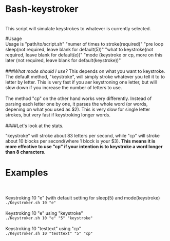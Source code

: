 # Bash-keystroker
<br>
This script will simulate keystrokes to whatever is currently selected.
<br>

#Usage
<br>
Usage is "path/to/script.sh" "numer of times to stroke(required)" "pre loop sleep(not required, leave blank for default(5))" "what to keystroke(not required, leave blank for default(e))" "mode (keystroke or cp, more on this later (not required, leave blank for default(keystroke))"
<br><br>
###*What mode should I use?*
This depends on what you want to keystroke. The default method, "keystroke", will simply stroke whatever you tell it to to letter by letter. This is very fast if you aer keystroning one letter, but will slow down if you increase the number of letters to use.
<br><br>
The method "cp" on the other hand works very differently. Instead of parsing each letter one by one, it parses the whole word (or words, depening on what you used as $2). This is very slow for single letter strokes, but very fast if keystroking longer words. 
<br><br>
####Let's look at the stats. 

"keystroke" will stroke about 83 letters per second, while "cp" will stroke about 10 blocks per second(where 1 block is your $3). **This means it is more effective to use "cp" if your intention is to keystroke a word longer than 8 characters.**
<br>
# Examples
<br><br>
Keystroking 10 "e" (with default setting for sleep(5) and mode(keystroke)
<br>
`./Keystroker.sh 10 "e"`
<br><br>
Keystroking 10 "e" using "keystroke"
<br>
`./Keystroker.sh 10 "e" "5" "keystroke"`
<br><br>
Keystroking 10 "testtext" using "cp"
<br>
`./Keystroker.sh 10 "testtext" "5" "cp"`
